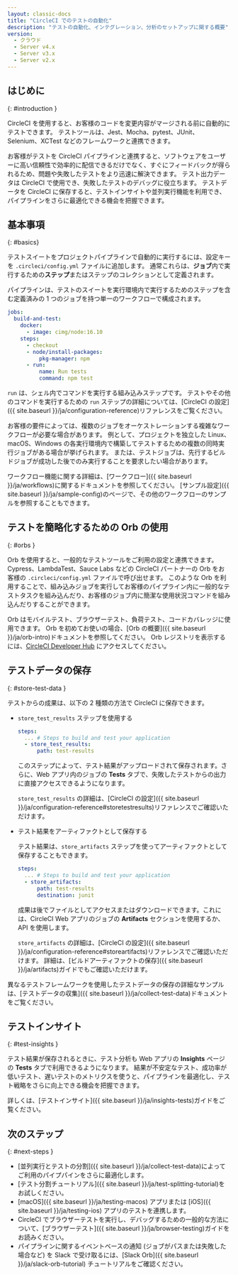 ```yaml
---
layout: classic-docs
title: "CircleCI でのテストの自動化"
description: "テストの自動化、インテグレーション、分析のセットアップに関する概要"
version:
  - クラウド
  - Server v4.x
  - Server v3.x
  - Server v2.x
---
```


## はじめに
{: #introduction }

CircleCI を使用すると、お客様のコードを変更内容がマージされる前に自動的にテストできます。 テストツールは、Jest、Mocha、pytest、JUnit、Selenium、XCTest などのフレームワークと連携できます。

お客様がテストを CircleCI パイプラインと連携すると、ソフトウェアをユーザーに高い信頼性で効率的に配信できるだけでなく、すぐにフィードバックが得られるため、問題や失敗したテストをより迅速に解決できます。 テスト出力データは CircleCI で使用でき、失敗したテストのデバッグに役立ちます。 テストデータを CircleCI に保存すると、テストインサイトや並列実行機能を利用でき、パイプラインをさらに最適化できる機会を把握できます。

## 基本事項
{: #basics}

テストスイートをプロジェクトパイプラインで自動的に実行するには、設定キーを `.circleci/config.yml` ファイルに追加します。 通常これらは、**ジョブ**内で実行するための**ステップ**またはステップのコレクションとして定義されます。

パイプラインは、テストのスイートを実行環境内で実行するためのステップを含む定義済みの 1 つのジョブを持つ単一のワークフローで構成されます。

```yaml
jobs:
  build-and-test:
    docker:
      - image: cimg/node:16.10
    steps:
      - checkout
      - node/install-packages:
          pkg-manager: npm
      - run:
          name: Run tests
          command: npm test
```

`run` は、シェル内でコマンドを実行する組み込みステップです。 テストやその他のコマンドを実行するための `run` ステップの詳細については、[CircleCI の設定]({{ site.baseurl }}/ja/configuration-reference)リファレンスをご覧ください。

お客様の要件によっては、複数のジョブをオーケストレーションする複雑なワークフローが必要な場合があります。 例として、プロジェクトを独立した Linux、macOS、Windows の各実行環境内で構築してテストするための複数の同時実行ジョブがある場合が挙げられます。 または、テストジョブは、先行するビルドジョブが成功した後でのみ実行することを要求したい場合があります。

ワークフロー機能に関する詳細は、[ワークフロー]({{ site.baseurl }}/ja/workflows)に関するドキュメントを参照してください。 [サンプル設定]({{ site.baseurl }}/ja/sample-config)のページで、その他のワークフローのサンプルを参照することもできます。

## テストを簡略化するための Orb の使用
{: #orbs }

Orb を使用すると、一般的なテストツールをご利用の設定と連携できます。 Cypress、LambdaTest、Sauce Labs などの CircleCI パートナーの Orb をお客様の `.circleci/config.yml` ファイルで呼び出せます。 このような Orb を利用することで、組み込みジョブを実行してお客様のパイプライン内に一般的なテストタスクを組み込んだり、お客様のジョブ内に簡潔な使用状況コマンドを組み込んだりすることができます。

Orb はモバイルテスト、ブラウザーテスト、負荷テスト、コードカバレッジに使用できます。 Orb を初めてお使いの場合、[Orb の概要]({{ site.baseurl }}/ja/orb-intro)ドキュメントを参照してください。 Orb レジストリを表示するには、[CircleCI Developer Hub](https://circleci.com/developer/ja/orbs?query=&category=Testing) にアクセスしてください。

## テストデータの保存
{: #store-test-data }

テストからの成果は、以下の 2 種類の方法で CircleCI に保存できます。

  * `store_test_results` ステップを使用する

    ```yaml
    steps:
      ... # Steps to build and test your application
      - store_test_results:
          path: test-results
    ```

    このステップによって、テスト結果がアップロードされて保存されます。さらに、Web アプリ内のジョブの **Tests** タブで、失敗したテストからの出力に直接アクセスできるようになります。

    `store_test_results` の詳細は、[CircleCI の設定]({{ site.baseurl }}/ja/configuration-reference#storetestresults)リファレンスでご確認いただけます。

  * テスト結果をアーティファクトとして保存する

    テスト結果は、`store_artifacts` ステップを使ってアーティファクトとして保存することもできます。

    ```yaml
    steps:
      ... # Steps to build and test your application
      - store_artifacts:
          path: test-results
          destination: junit
    ```

    成果は後でファイルとしてアクセスまたはダウンロードできます。これには、CircleCI Web アプリのジョブの **Artifacts** セクションを使用するか、API を使用します。

    `store_artifacts` の詳細は、[CircleCI の設定]({{ site.baseurl }}/ja/configuration-reference#storeartifacts)リファレンスでご確認いただけます。 詳細は、[ビルドアーティファクトの保存]({{ site.baseurl }}/ja/artifacts)ガイドでもご確認いただけます。

異なるテストフレームワークを使用したテストデータの保存の詳細なサンプルは、[テストデータの収集]({{ site.baseurl }}/ja/collect-test-data)ドキュメントをご覧ください。

## テストインサイト
{: #test-insights }

テスト結果が保存されるときに、テスト分析も Web アプリの **Insights** ページの **Tests** タブで利用できるようになります。 結果が不安定なテスト、成功率が低いテスト、遅いテストのメトリクスを使うと、パイプラインを最適化し、テスト戦略をさらに向上できる機会を把握できます。

詳しくは、[テストインサイト]({{ site.baseurl }}/ja/insights-tests)ガイドをご覧ください。

## 次のステップ
{: #next-steps }

* [並列実行とテストの分割]({{ site.baseurl }}/ja/collect-test-data)によってご利用のパイプパインをさらに最適化します。
* [テスト分割チュートリアル]({{ site.baseurl }}/ja/test-splitting-tutorial)をお試しください。
* [macOS]({{ site.baseurl }}/ja/testing-macos) アプリまたは [iOS]({{ site.baseurl }}/ja/testing-ios) アプリのテストを連携します。
* CircleCI でブラウザーテストを実行し、デバッグするための一般的な方法について、[ブラウザーテスト]({{ site.baseurl }}/ja/browser-testing)ガイドをお読みください。
* パイプラインに関するイベントベースの通知 (ジョブがパスまたは失敗した場合など) を Slack で受け取るには、[Slack Orb]({{ site.baseurl }}/ja/slack-orb-tutorial) チュートリアルをご確認ください。

